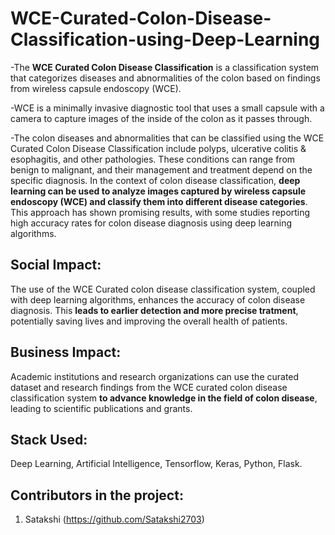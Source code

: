 # WCE-Curated-Colon-Disease-Classification-using-Deep-Learning
-The **WCE Curated Colon Disease Classification** is a classification system that categorizes diseases and abnormalities of the colon based on findings from wireless capsule endoscopy (WCE).

-WCE is a minimally invasive diagnostic tool that uses a small capsule with a camera to capture images of the inside of the colon as it passes through.

-The colon diseases and abnormalities that can be classified using the WCE Curated Colon Disease Classification include polyps, ulcerative colitis & esophagitis, and other pathologies. These conditions can range from benign to malignant, and their management and treatment depend on the specific diagnosis. In the context of colon disease classification, **deep learning can be used to analyze images captured by wireless capsule endoscopy (WCE) and classify them into different disease categories**. This approach has shown promising results, with some studies reporting high accuracy rates for colon disease diagnosis using deep learning algorithms.

## Social Impact: 
The use of the WCE Curated colon disease classification system, coupled with deep learning algorithms, enhances the accuracy of colon disease diagnosis. This **leads to earlier detection and more precise tratment**, potentially saving lives and improving the overall health of patients.

## Business Impact: 
Academic institutions and research organizations can use the curated dataset and research findings from the WCE curated colon disease classification system **to advance knowledge in the field of colon disease**, leading to scientific publications and grants.
  
## Stack Used: 
Deep Learning, Artificial Intelligence, Tensorflow, Keras, Python, Flask.

## Contributors in the project:
1. Satakshi (https://github.com/Satakshi2703) 
